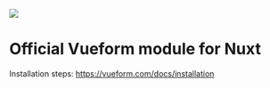 <a href="https://vueform.com?cid=nuxt"><img src="https://raw.githubusercontent.com/vueform/vueform/main/.github/assets/banner.svg"></a>

# Official Vueform module for Nuxt

Installation steps: https://vueform.com/docs/installation